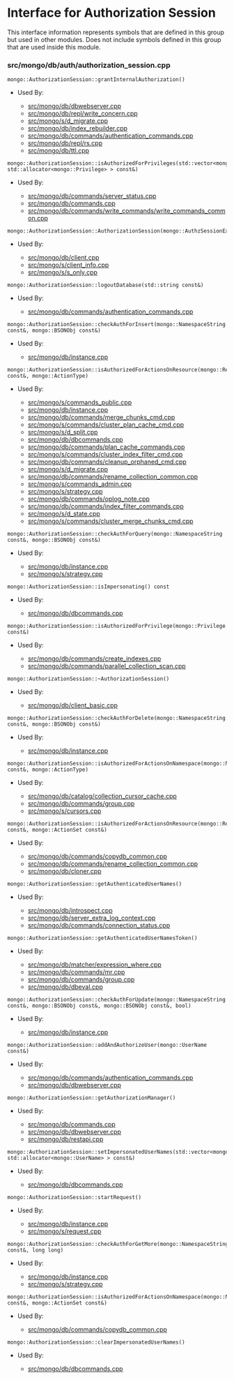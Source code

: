 
# Interface for Authorization Session
This interface information represents symbols that are defined in this group but used in other modules.  Does not include symbols defined in this group that are used inside this module.

### src/mongo/db/auth/authorization\_session.cpp

<div></div>

    mongo::AuthorizationSession::grantInternalAuthorization()

- Used By:

    - [src/mongo/db/dbwebserver.cpp](../../../../network/web\_server)
    - [src/mongo/db/repl/write\_concern.cpp](../../../../replication/write\_concern)
    - [src/mongo/s/d\_migrate.cpp](../../../../sharding/chunk\_management)
    - [src/mongo/db/index\_rebuilder.cpp](../../../../query\_and\_operation\_handling/indexing)
    - [src/mongo/db/commands/authentication\_commands.cpp](../../../../security/authentication)
    - [src/mongo/db/repl/rs.cpp](../../../../replication/replica\_set\_state)
    - [src/mongo/db/ttl.cpp](../../../../query\_and\_operation\_handling/indexing)

<div></div>

    mongo::AuthorizationSession::isAuthorizedForPrivileges(std::vector<mongo::Privilege, std::allocator<mongo::Privilege> > const&)

- Used By:

    - [src/mongo/db/commands/server\_status.cpp](../../../../query\_and\_operation\_handling/database\_commands)
    - [src/mongo/db/commands.cpp](../../../../query\_and\_operation\_handling/database\_commands)
    - [src/mongo/db/commands/write\_commands/write\_commands\_common.cpp](../../../../network/write\_commands)

<div></div>

    mongo::AuthorizationSession::AuthorizationSession(mongo::AuthzSessionExternalState*)

- Used By:

    - [src/mongo/db/client.cpp](../../../../query\_and\_operation\_handling/client\_and\_operation\_tracking)
    - [src/mongo/s/client\_info.cpp](../../../../query\_and\_operation\_handling/client\_and\_operation\_tracking)
    - [src/mongo/s/s\_only.cpp](../../../../query\_and\_operation\_handling/client\_and\_operation\_tracking)

<div></div>

    mongo::AuthorizationSession::logoutDatabase(std::string const&)

- Used By:

    - [src/mongo/db/commands/authentication\_commands.cpp](../../../../security/authentication)

<div></div>

    mongo::AuthorizationSession::checkAuthForInsert(mongo::NamespaceString const&, mongo::BSONObj const&)

- Used By:

    - [src/mongo/db/instance.cpp](../../../../storage/storage\_layer\_structure)

<div></div>

    mongo::AuthorizationSession::isAuthorizedForActionsOnResource(mongo::ResourcePattern const&, mongo::ActionType)

- Used By:

    - [src/mongo/s/commands\_public.cpp](../../../../sharding/mongos\_commands)
    - [src/mongo/db/instance.cpp](../../../../storage/storage\_layer\_structure)
    - [src/mongo/db/commands/merge\_chunks\_cmd.cpp](../../../../sharding/chunk\_management)
    - [src/mongo/s/commands/cluster\_plan\_cache\_cmd.cpp](../../../../core\_query\_system/query\_system\_commands)
    - [src/mongo/s/d\_split.cpp](../../../../sharding/chunk\_management)
    - [src/mongo/db/dbcommands.cpp](../../../../query\_and\_operation\_handling/database\_commands)
    - [src/mongo/db/commands/plan\_cache\_commands.cpp](../../../../core\_query\_system/query\_system\_commands)
    - [src/mongo/s/commands/cluster\_index\_filter\_cmd.cpp](../../../../core\_query\_system/query\_system\_commands)
    - [src/mongo/db/commands/cleanup\_orphaned\_cmd.cpp](../../../../query\_and\_operation\_handling/database\_commands)
    - [src/mongo/s/d\_migrate.cpp](../../../../sharding/chunk\_management)
    - [src/mongo/db/commands/rename\_collection\_common.cpp](../../../../query\_and\_operation\_handling/database\_commands)
    - [src/mongo/s/commands\_admin.cpp](../../../../sharding/mongos\_commands)
    - [src/mongo/s/strategy.cpp](../../../../network/network\_core)
    - [src/mongo/db/commands/oplog\_note.cpp](../../../../query\_and\_operation\_handling/database\_commands)
    - [src/mongo/db/commands/index\_filter\_commands.cpp](../../../../core\_query\_system/query\_system\_commands)
    - [src/mongo/s/d\_state.cpp](../../../../sharding/mongod\_sharding\_metadata)
    - [src/mongo/s/commands/cluster\_merge\_chunks\_cmd.cpp](../../../../sharding/chunk\_management)

<div></div>

    mongo::AuthorizationSession::checkAuthForQuery(mongo::NamespaceString const&, mongo::BSONObj const&)

- Used By:

    - [src/mongo/db/instance.cpp](../../../../storage/storage\_layer\_structure)
    - [src/mongo/s/strategy.cpp](../../../../network/network\_core)

<div></div>

    mongo::AuthorizationSession::isImpersonating() const

- Used By:

    - [src/mongo/db/dbcommands.cpp](../../../../query\_and\_operation\_handling/database\_commands)

<div></div>

    mongo::AuthorizationSession::isAuthorizedForPrivilege(mongo::Privilege const&)

- Used By:

    - [src/mongo/db/commands/create\_indexes.cpp](../../../../query\_and\_operation\_handling/database\_commands)
    - [src/mongo/db/commands/parallel\_collection\_scan.cpp](../../../../query\_and\_operation\_handling/database\_commands)

<div></div>

    mongo::AuthorizationSession::~AuthorizationSession()

- Used By:

    - [src/mongo/db/client\_basic.cpp](../../../../query\_and\_operation\_handling/client\_and\_operation\_tracking)

<div></div>

    mongo::AuthorizationSession::checkAuthForDelete(mongo::NamespaceString const&, mongo::BSONObj const&)

- Used By:

    - [src/mongo/db/instance.cpp](../../../../storage/storage\_layer\_structure)

<div></div>

    mongo::AuthorizationSession::isAuthorizedForActionsOnNamespace(mongo::NamespaceString const&, mongo::ActionType)

- Used By:

    - [src/mongo/db/catalog/collection\_cursor\_cache.cpp](../../../../storage/storage\_layer\_structure)
    - [src/mongo/db/commands/group.cpp](../../../../query\_and\_operation\_handling/database\_commands)
    - [src/mongo/s/cursors.cpp](../../../../sharding/routing)

<div></div>

    mongo::AuthorizationSession::isAuthorizedForActionsOnResource(mongo::ResourcePattern const&, mongo::ActionSet const&)

- Used By:

    - [src/mongo/db/commands/copydb\_common.cpp](../../../../query\_and\_operation\_handling/database\_commands)
    - [src/mongo/db/commands/rename\_collection\_common.cpp](../../../../query\_and\_operation\_handling/database\_commands)
    - [src/mongo/db/cloner.cpp](../../../../storage/storage\_layer\_structure)

<div></div>

    mongo::AuthorizationSession::getAuthenticatedUserNames()

- Used By:

    - [src/mongo/db/introspect.cpp](../../../../query\_and\_operation\_handling/client\_and\_operation\_tracking)
    - [src/mongo/db/server\_extra\_log\_context.cpp](../../../../process\_management/logging\_system)
    - [src/mongo/db/commands/connection\_status.cpp](../../../../query\_and\_operation\_handling/database\_commands)

<div></div>

    mongo::AuthorizationSession::getAuthenticatedUserNamesToken()

- Used By:

    - [src/mongo/db/matcher/expression\_where.cpp](../../../../core\_query\_system/query\_preprocessing)
    - [src/mongo/db/commands/mr.cpp](../../../../query\_and\_operation\_handling/database\_commands)
    - [src/mongo/db/commands/group.cpp](../../../../query\_and\_operation\_handling/database\_commands)
    - [src/mongo/db/dbeval.cpp](../../../../query\_and\_operation\_handling/database\_commands)

<div></div>

    mongo::AuthorizationSession::checkAuthForUpdate(mongo::NamespaceString const&, mongo::BSONObj const&, mongo::BSONObj const&, bool)

- Used By:

    - [src/mongo/db/instance.cpp](../../../../storage/storage\_layer\_structure)

<div></div>

    mongo::AuthorizationSession::addAndAuthorizeUser(mongo::UserName const&)

- Used By:

    - [src/mongo/db/commands/authentication\_commands.cpp](../../../../security/authentication)
    - [src/mongo/db/dbwebserver.cpp](../../../../network/web\_server)

<div></div>

    mongo::AuthorizationSession::getAuthorizationManager()

- Used By:

    - [src/mongo/db/commands.cpp](../../../../query\_and\_operation\_handling/database\_commands)
    - [src/mongo/db/dbwebserver.cpp](../../../../network/web\_server)
    - [src/mongo/db/restapi.cpp](../../../../network/web\_server)

<div></div>

    mongo::AuthorizationSession::setImpersonatedUserNames(std::vector<mongo::UserName, std::allocator<mongo::UserName> > const&)

- Used By:

    - [src/mongo/db/dbcommands.cpp](../../../../query\_and\_operation\_handling/database\_commands)

<div></div>

    mongo::AuthorizationSession::startRequest()

- Used By:

    - [src/mongo/db/instance.cpp](../../../../storage/storage\_layer\_structure)
    - [src/mongo/s/request.cpp](../../../../network/network\_core)

<div></div>

    mongo::AuthorizationSession::checkAuthForGetMore(mongo::NamespaceString const&, long long)

- Used By:

    - [src/mongo/db/instance.cpp](../../../../storage/storage\_layer\_structure)
    - [src/mongo/s/strategy.cpp](../../../../network/network\_core)

<div></div>

    mongo::AuthorizationSession::isAuthorizedForActionsOnNamespace(mongo::NamespaceString const&, mongo::ActionSet const&)

- Used By:

    - [src/mongo/db/commands/copydb\_common.cpp](../../../../query\_and\_operation\_handling/database\_commands)

<div></div>

    mongo::AuthorizationSession::clearImpersonatedUserNames()

- Used By:

    - [src/mongo/db/dbcommands.cpp](../../../../query\_and\_operation\_handling/database\_commands)
